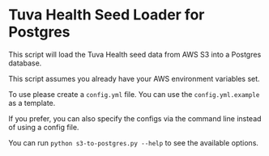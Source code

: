 # Tuva Health Seed Loader for Postgres

This script will load the Tuva Health seed data from AWS S3 into a Postgres database. 

This script assumes you already have your AWS environment variables set. 

To use please create a `config.yml` file. You can use the `config.yml.example` as a template. 

If you prefer, you can also specify the configs via the command line instead of using a config file. 

You can run `python s3-to-postgres.py --help` to see the available options.